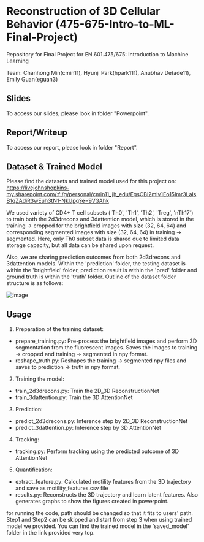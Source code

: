 # Reconstruction of 3D Cellular Behavior (475-675-Intro-to-ML-Final-Project)
Repository for Final Project for EN.601.475/675: Introduction to Machine Learning

Team: Chanhong Min(cmin11), Hyunji Park(hpark111), Anubhav De(ade11), Emily Guan(eguan3)

## Slides
To access our slides, please look in folder "Powerpoint".

## Report/Writeup
To access our report, please look in folder "Report".

## Dataset & Trained Model
Please find the datasets and trained model used for this project on: https://livejohnshopkins-my.sharepoint.com/:f:/g/personal/cmin11_jh_edu/EgsCBi2mIv1Eo15Imr3LalsB1qZAdiR3wEuh3tN1-NkUpg?e=9VGAhk

We used variety of CD4+ T cell subsets ('Th0', 'Th1', 'Th2', 'Treg', 'nTh17') to train both the 2d3drecons and 3dattention model, which is stored in the training -> cropped for the brightfield images with size (32, 64, 64) and corresponding segmented images with size (32, 64, 64) in training -> segmented. Here, only Th0 subset data is shared due to limited data storage capacity, but all data can be shared upon request.

Also, we are sharing prediction outcomes from both 2d3drecons and 3dattention models. Within the 'prediction' folder, the testing dataset is within the 'brightfield' folder, prediction result is within the 'pred' folder and ground truth is within the 'truth' folder.
Outline of the dataset folder structure is as follows:

![image](https://github.com/user-attachments/assets/30f11c7c-95ee-49e2-9103-a3dbea2b969c)


## Usage
1. Preparation of the training dataset:
- prepare_training.py: Pre-process the brightfield images and perform 3D segmentation from the fluorescent images. Saves the images to training -> cropped and training -> segmented in npy format.
- reshape_truth.py: Reshapes the training -> segmented npy files and saves to prediction -> truth in npy format.

2. Training the model:
- train_2d3drecons.py: Train the 2D_3D ReconstructionNet
- train_3dattention.py: Train the 3D AttentionNet

3. Prediction:
- predict_2d3drecons.py: Inference step by 2D_3D ReconstructionNet
- predict_3dattention.py: Inference step by 3D AttentionNet

4. Tracking:
- tracking.py: Perform tracking using the predicted outcome of 3D AttentionNet

5. Quantification:
- extract_feature.py: Calculated motility features from the 3D trajectory and save as motility_features.csv file
- results.py: Reconstructs the 3D trajectory and learn latent features. Also generates graphs to show the figures created in powerpoint.

for running the code, path should be changed so that it fits to users' path. Step1 and Step2 can be skipped and start from step 3 when using trained model we provided. You can find the trained model in the 'saved_model' folder in the link provided very top.
